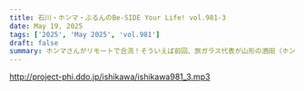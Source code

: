 ```yaml
---
title: 石川・ホンマ・ぶるんのBe-SIDE Your Life! vol.981-3
date: May 19, 2025
tags: ['2025', 'May 2025', 'vol.981']
draft: false
summary: ホンマさんがリモートで合流！そういえば前回、旅ガラス代表が山形の酒田（ホンマさんの地元）へ行ったと話していましたね。酒田、鶴岡って実際、どんな町なのでしょうね...参考リンク：「山形・酒田の傘福（つるし飾り）」→ https://sakata-kankou.com/spot/30095
---
```


http://project-phi.ddo.jp/ishikawa/ishikawa981_3.mp3